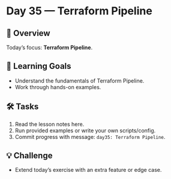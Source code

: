 # Day 35 — Terraform Pipeline

## 📖 Overview
Today’s focus: **Terraform Pipeline**.

## 🎯 Learning Goals
- Understand the fundamentals of Terraform Pipeline.
- Work through hands-on examples.

## 🛠️ Tasks
1. Read the lesson notes here.
2. Run provided examples or write your own scripts/config.
3. Commit progress with message: `day35: Terraform Pipeline`.

## 💡 Challenge
- Extend today’s exercise with an extra feature or edge case.
